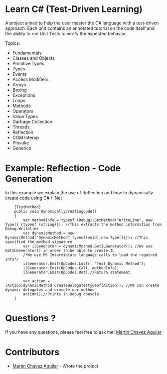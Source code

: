 Learn C# (Test-Driven Learning)
================

A project aimed to help the user master the C# language with a test-driven approach. Each unit contains an annotated tutorial on the code itself and the ability to run Unit Tests to verify the expected behavior.

Topics:

 - Fundamentals
 - Classes and Objects 
 - Primitive Types
 - Types
 - Events 
 - Access Modifiers
 - Arrays
 - Boxing
 - Exceptions
 - Loops
 - Methods
 - Operators
 - Value Types
 - Garbage Collection
 - Threads
 - Reflection
 - COM Interop
 - PInvoke
 - Generics
 
Example: Reflection - Code Generation
====================
In this example we explain the use of Reflection and how to dynamically create code using C# / .Net
<!--  -->

        [TestMethod]
        public void DynamicallyCreatingCode()
        {
            var methodInfo = typeof (Debug).GetMethod("WriteLine", new Type[] {typeof (string)}); //This extracts the method information from Debug.Writeline 
            var dynamicMethod = new DynamicMethod("DynamicMethod",typeof(void),new Type[]{}); //This specified the method signature
            var ilGenerator = dynamicMethod.GetILGenerator(); //We use GetILGenerator() in order to be able to create IL 
            /*We use MS Intermidiate language calls to load the required info*/
            ilGenerator.Emit(OpCodes.Ldstr, "Test Dynamic Method");
            ilGenerator.Emit(OpCodes.Call, methodInfo);
            ilGenerator.Emit(OpCodes.Ret);//Return statement

            var action = (Action)dynamicMethod.CreateDelegate(typeof(Action)); //We can create dynamic delegates and execute our method
            action();//Prints in Debug console
        }

Questions ?
====================

If you have any questions, please feel free to ask me:
[Martin Chavez Aguilar](mailto:martin.chavez@live.com)

Contributors
====================

* [Martin Chavez Aguilar](https://www.linkedin.com/in/martinchavezaguilar) - Wrote the project
